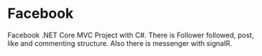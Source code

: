 # Facebook 

Facebook .NET Core MVC Project with C#. There is Follower followed, post, like and commenting structure. Also there is  messenger with signalR.
